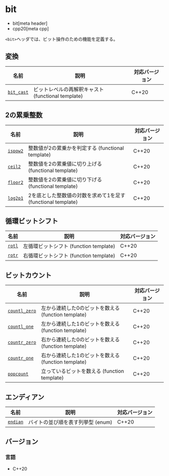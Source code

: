 # bit
* bit[meta header]
* cpp20[meta cpp]

`<bit>`ヘッダでは、ビット操作のための機能を定義する。

## 変換

| 名前 | 説明 | 対応バージョン |
|------|------|----------------|
| [`bit_cast`](bit/bit_cast.md) | ビットレベルの再解釈キャスト (functional template) | C++20 |


## 2の累乗整数

| 名前 | 説明 | 対応バージョン |
|------|------|----------------|
| [`ispow2`](bit/ispow2.md) | 整数値が2の累乗かを判定する (functional template) | C++20 |
| [`ceil2`](bit/ceil2.md)   | 整数値を2の累乗値に切り上げる (functional template) | C++20 |
| [`floor2`](bit/floor2.md) | 整数値を2の累乗値に切り下げる (functional template) | C++20 |
| [`log2p1`](bit/log2p1.md) | 2を底とした整数値の対数を求めて1を足す (functional template) | C++20 |


## 循環ビットシフト

| 名前 | 説明 | 対応バージョン |
|------|------|----------------|
| [`rotl`](bit/rotl.md) | 左循環ビットシフト (function template) | C++20 |
| [`rotr`](bit/rotr.md) | 右循環ビットシフト (function template) | C++20 |


## ビットカウント

| 名前 | 説明 | 対応バージョン |
|------|------|----------------|
| [`countl_zero`](bit/countl_zero.md) | 左から連続した0のビットを数える (function template) | C++20 |
| [`countl_one`](bit/countl_one.md) | 左から連続した1のビットを数える (function template) | C++20 |
| [`countr_zero`](bit/countr_zero.md) | 右から連続した0のビットを数える (function template) | C++20 |
| [`countr_one`](bit/countr_one.md) | 右から連続した1のビットを数える (function template) | C++20 |
| [`popcount`](bit/popcount.md) | 立っているビットを数える (function template) | C++20 |


## エンディアン

| 名前 | 説明 | 対応バージョン |
|-------------|-----------------------------------|-------|
| [`endian`](bit/endian.md) | バイトの並び順を表す列挙型 (enum) | C++20 |


## バージョン
### 言語
- C++20
